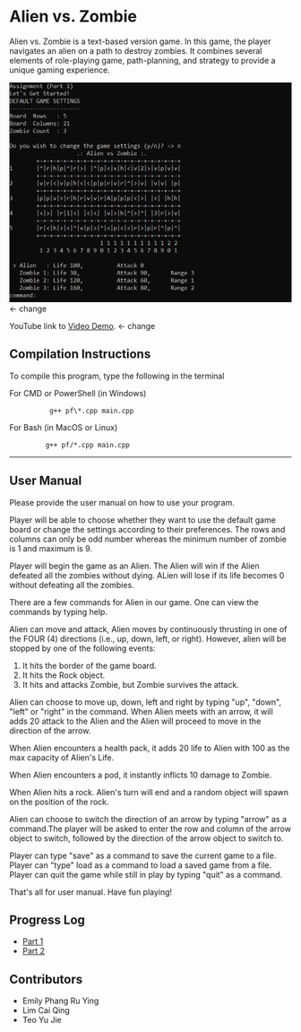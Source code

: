 # Alien vs. Zombie

Alien vs. Zombie is a text-based version game. In this game, the player navigates an alien on a path to destroy zombies. It combines several elements of role-playing game, path-planning, and strategy to provide a unique gaming experience.

![Alt text](/image.png) <- change


YouTube link to [Video Demo](https://youtu.be/7w4Kk9M5Xk0). <- change

## Compilation Instructions

To compile this program, type the following in the terminal

 For CMD or PowerShell (in Windows)

              g++ pf\*.cpp main.cpp 

 For Bash (in MacOS or Linux)

             g++ pf/*.cpp main.cpp 

*********************************************************

## User Manual

Please provide the user manual on how to use your program.

Player will be able to choose whether they want to use the default game board or change the settings according to their preferences. The rows and columns can only be odd number whereas the minimum number of zombie is 1 and maximum is 9.

Player will begin the game as an Alien. The Alien will win if the Alien defeated all the zombies without dying. ALien will lose if its life becomes 0 without defeating all the zombies. 

There are a few commands for Alien in our game. One can view the commands by typing help.

Alien can move and attack, Alien moves by continuously thrusting in one of the FOUR (4) directions (i.e., up, down, left, or right). However, alien will be stopped by one of the following events:
1. It hits the border of the game board.
2. It hits the Rock object.
3. It hits and attacks Zombie, but Zombie survives the attack.

Alien can choose to move up, down, left and right by typing "up", "down", "left" or "right" in the command. When Alien meets with an arrow, it will adds 20 attack to the Alien and the Alien will proceed to move in the direction of the arrow. 

When Alien encounters a health pack, it adds 20 life to Alien with 100 as the max capacity of Alien's Life.

When Alien encounters a pod, it instantly inflicts 10 damage to Zombie.

When Alien hits a rock. Alien's turn will end and a random object will spawn on the position of the rock.

Alien can choose to switch the direction of an arrow by typing "arrow" as a command.The player will be asked to enter the row and column of the arrow object to switch, followed by the direction of the arrow object to switch to.

Player can type "save" as a command to save the current game to a file. Player can "type" load as a command to load a saved game from a file. Player can  quit the game while still in play by typing "quit" as a command.

That's all for user manual. Have fun playing!


## Progress Log

- [Part 1](PART1.md)
- [Part 2](PART2.md)

## Contributors

- Emily Phang Ru Ying
- Lim Cai Qing
- Teo Yu Jie


